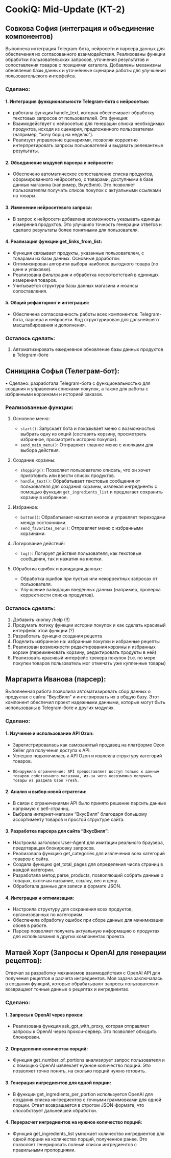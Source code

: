 # CookiQ: Mid-Update (КТ-2)

## Совкова София (интеграция и объединение компонентов)
Выполнена интеграция Telegram-бота, нейросети и парсера данных для обеспечения их согласованного взаимодействия. Реализованы функции обработки пользовательских запросов, уточнения результатов и сопоставления товаров с позициями каталога. Добавлены механизмы обновления базы данных и уточнённые сценарии работы для улучшения пользовательского интерфейса.

### Сделано:
#### 1. Интеграция функциональности Telegram-бота с нейросетью:
- работана функция handle_text, которая обеспечивает обработку текстовых запросов от пользователей. Эта функция:
- Взаимодействует с нейросетью для генерации списка необходимых продуктов, исходя из сценария, предложенного пользователем (например, “хочу борщ на неделю”).
- Реализует управление сценариями, позволяя корректно интерпретировать запросы пользователей и выдавать релевантные результаты.
#### 2.	Объединение модулей парсера и нейросети:
- Обеспечено автоматическое сопоставление списка продуктов, сформированного нейросетью, с товарами, доступными в базе данных магазина (например, ВкусВилл). Это позволяет пользователям получать список покупок с актуальными ссылками на товары.
#### 3. Изменение нейросетевого запроса:
- В запрос к нейросети добавлена возможность указывать единицы измерения продуктов. Это улучшило точность генерации ответов и сделало результаты более понятными для пользователя.
#### 4.	Реализация функции get_links_from_list:
-	Функция связывает продукты, указанные пользователем, с товарами из базы данных. Основные доработки:
- Оптимизирован алгоритм выбора наиболее выгодного товара (по цене и упаковке).
-	Реализована фильтрация и обработка несоответствий в единицах измерения товаров.
-	Учитывается структура базы данных магазина и нюансы сопоставления.
#### 5.	Общий рефакторинг и интеграция:
-	Обеспечена согласованность работы всех компонентов: Telegram-бота, парсера и нейросети. Код структурирован для дальнейшего масштабирования и дополнения.

### Осталось сделать:
1. Автоматизировать ежедневное обновление базы данных продуктов в Telegram-боте

## Синицина Софья (Телеграм-бот):

• Сделано: разработала Telegram-бота с функциональностью для создания и управления списками покупок, а также для работы с избранными корзинами и историей заказов.

### Реализованные функции:
1. Основное меню:
   - `start()`: Запускает бота и показывает меню с возможностью выбрать одну из опций (составить корзину, просмотреть избранное, просмотреть историю покупок).
   - `send_main_menu()`: Отправляет главное меню с кнопками для выбора действия.

2. Создание корзины:
   - `shopping()`: Позволяет пользователю описать, что он хочет приготовить или ввести список продуктов.
   - `handle_text()`: Обрабатывает текстовые сообщения от пользователя для создания корзины, извлекая ингредиенты с помощью функции `get_ingredients_list` и предлагает сохранить корзину в избранное.

3. Избранное:
   - `button()`: Обрабатывает нажатия кнопок и управляет переходами между состояниями.
   - `send_favorites_menu()`: Отправляет меню с избранными корзинами.

4. Логирование действий:
   - `log()`: Логирует действия пользователя, как текстовые сообщения, так и нажатия на кнопки.

5. Обработка ошибок и валидация данных:
   - Обработка ошибок при пустых или некорректных запросах от пользователя.
   - Улучшение валидации введённых данных (например, проверка корректности списка продуктов).

### Осталось сделать:
1. Добавить кнопку /help (!!)
2. Продумать логику функции истории покупок и как сделать красивый интерфейс этой функции (?)
3. Разработать функцию создания рецепта
4. Поделить избранное на: избранные покупки и избранные рецепты
5. Реализован возможности редактирования корзины и избранных корзин (переименовать корзину, редактировать продукты в ней)
6. Реализовать красивый интерфейс трекера покупок (т.е. по мере покупки товаров пользователь мог отмечать уже купленные товары)

## Маргарита Иванова (парсер):
Выполненная работа позволила автоматизировать сбор данных о продуктах с сайта “ВкусВилл” и интегрировать их в общую базу. Этот компонент обеспечил проект надежными данными, которые могут быть использованы в Telegram-боте и других модулях.

### Сделано:

#### 1. Изучение и использование API Ozon:
-    Зарегистрировалась как самозанятый продавец на платформе Ozon Seller для получения доступа к API.
-    Успешно подключилась к API Ozon и извлекла структуру категорий товаров.
-	  Обнаружила ограничение: API предоставляет доступ только к данным товаров собственного магазина, из-за чего невозможно получить товары из раздела Ozon Fresh.
#### 2. Анализ и выбор новой стратегии:
-    В связи с ограничениями API было принято решение парсить данные напрямую с веб-страниц.
-    Выбрала интернет-магазин “ВкусВилл” благодаря большому ассортименту товаров и простой структуре сайта.
#### 3. Разработка парсера для сайта “ВкусВилл”:
-	Настроила заголовок User-Agent для имитации реального браузера, предотвращая блокировку запросов.
-	Реализовала функцию get_categories для извлечения всех категорий товаров с сайта.
-	Создала функцию get_total_pages для определения числа страниц в каждой категории.
-	Разработала метод parse_products, позволяющий собрать данные о товарах, включая название, ссылку, вес и цену.
-	Обработала данные для записи в формате JSON.
#### 4. Интеграция и оптимизация:
-	Настроила структуру для сохранения всех продуктов, организованных по категориям.
-	Обеспечила обработку ошибок при сборе данных для минимизации сбоев в работе.
-	Парсер позволяет получать актуальную информацию о продуктах для использования в других компонентах проекта.



## Матвей Хорт (Запросы к OpenAI для генерации рецептов):
 Отвечал за разработку механизмов взаимодействия с OpenAI API для получения рецептов и расчета ингредиентов. Моя задача заключалась в создании функций, которые обрабатывают запросы пользователя и возвращают точные данные о рецептах и ингредиентах.

### Сделано: 

#### 1. Запросы к OpenAI через прокси:
-  Реализована функция ask_gpt_with_proxy, которая отправляет запросы к OpenAI через прокси-сервер. Это позволяет обходить блокировки.
#### 2. Определение количества порций:
- Функция get_number_of_portions анализирует запрос пользователя и с помощью OpenAI извлекает нужное количество порций. Это позволяет точно понять, на сколько порций нужно готовить.
#### 3. Генерация ингредиентов для одной порции:
- В функции get_ingredients_per_portion используется OpenAI для создания списка ингредиентов с точными граммовками для одной порции. Ответ возвращается в строгом JSON-формате, что способствует дальнейшей обработки.
#### 4. Перерасчет ингредиентов на нужное количество порций:
- Функция get_ingredients_list умножает количество ингредиентов для одной порции на количество порций, полученное ранее. Это позволяет генерировать полный список ингредиентов с правильными пропорциями.

